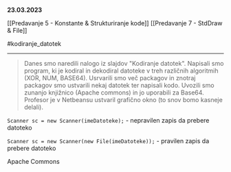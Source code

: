 **23.03.2023**

[[Predavanje 5 - Konstante & Strukturiranje kode]]
[[Predavanje 7 - StdDraw & File]]

#kodiranje_datotek 

----

>Danes smo naredili nalogo iz slajdov "Kodiranje datotek". Napisali smo program, ki je kodiral in dekodiral datoteke v treh različnih algoritmih (XOR, NUM, BASE64). Usrvarili smo več packagov in znotraj packagov smo ustvarili nekaj datotek ter napisali kodo. Uvozili smo zunanjo knjižnico (Apache commons) in jo uporabili za Base64. Profesor je v Netbeansu ustvaril grafično okno (to snov bomo kasneje delali). 


```Scanner sc = new Scanner(imeDatoteke);``` - nepravilen zapis da prebere datoteko

```Scanner sc = new Scanner(new File(imeDatoteke));``` - pravilen zapis da prebere datoteko

Apache Commons